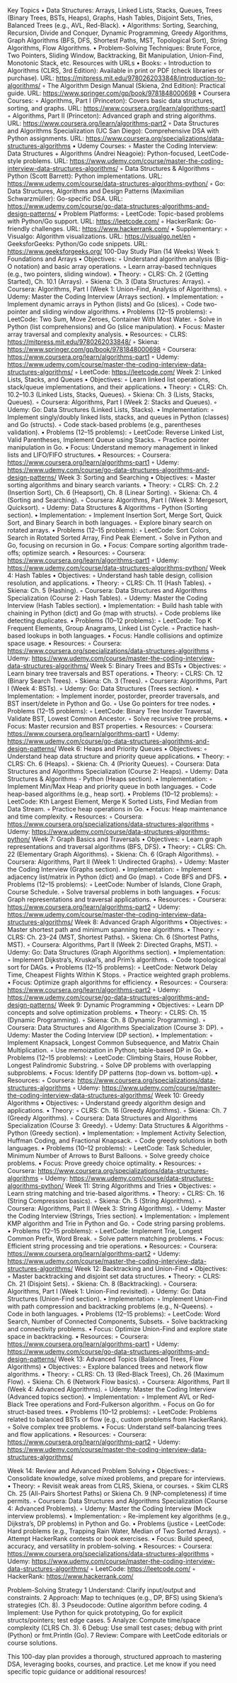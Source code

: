 

Key Topics
	•	Data Structures: Arrays, Linked Lists, Stacks, Queues, Trees (Binary Trees, BSTs, Heaps), Graphs, Hash Tables, Disjoint Sets, Tries, Balanced Trees (e.g., AVL, Red-Black).
	•	Algorithms: Sorting, Searching, Recursion, Divide and Conquer, Dynamic Programming, Greedy Algorithms, Graph Algorithms (BFS, DFS, Shortest Paths, MST, Topological Sort), String Algorithms, Flow Algorithms.
	•	Problem-Solving Techniques: Brute Force, Two Pointers, Sliding Window, Backtracking, Bit Manipulation, Union-Find, Monotonic Stack, etc.
Resources with URLs
	•	Books:
	◦	Introduction to Algorithms (CLRS, 3rd Edition): Available in print or PDF (check libraries or purchase). URL: https://mitpress.mit.edu/9780262033848/introduction-to-algorithms/
	◦	The Algorithm Design Manual (Skiena, 2nd Edition): Practical guide. URL: https://www.springer.com/gp/book/9781848000698
	•	Coursera Courses:
	◦	Algorithms, Part I (Princeton): Covers basic data structures, sorting, and graphs. URL: https://www.coursera.org/learn/algorithms-part1
	◦	Algorithms, Part II (Princeton): Advanced graph and string algorithms. URL: https://www.coursera.org/learn/algorithms-part2
	◦	Data Structures and Algorithms Specialization (UC San Diego): Comprehensive DSA with Python assignments. URL: https://www.coursera.org/specializations/data-structures-algorithms
	•	Udemy Courses:
	◦	Master the Coding Interview: Data Structures + Algorithms (Andrei Neagoie): Python-focused, LeetCode-style problems. URL: https://www.udemy.com/course/master-the-coding-interview-data-structures-algorithms/
	◦	Data Structures & Algorithms - Python (Scott Barrett): Python implementations. URL: https://www.udemy.com/course/data-structures-algorithms-python/
	◦	Go: Data Structures, Algorithms and Design Patterns (Maximilian Schwarzmüller): Go-specific DSA. URL: https://www.udemy.com/course/go-data-structures-algorithms-and-design-patterns/
	•	Problem Platforms:
	◦	LeetCode: Topic-based problems with Python/Go support. URL: https://leetcode.com/
	◦	HackerRank: Go-friendly challenges. URL: https://www.hackerrank.com/
	•	Supplementary:
	◦	Visualgo: Algorithm visualizations. URL: https://visualgo.net/en
	◦	GeeksforGeeks: Python/Go code snippets. URL: https://www.geeksforgeeks.org/
100-Day Study Plan (14 Weeks)
Week 1: Foundations and Arrays
	•	Objectives:
	◦	Understand algorithm analysis (Big-O notation) and basic array operations.
	◦	Learn array-based techniques (e.g., two pointers, sliding window).
	•	Theory:
	◦	CLRS: Ch. 2 (Getting Started), Ch. 10.1 (Arrays).
	◦	Skiena: Ch. 3 (Data Structures: Arrays).
	◦	Coursera: Algorithms, Part I (Week 1: Union-Find, Analysis of Algorithms).
	◦	Udemy: Master the Coding Interview (Arrays section).
	•	Implementation:
	◦	Implement dynamic arrays in Python (lists) and Go (slices).
	◦	Code two-pointer and sliding window algorithms.
	•	Problems (12–15 problems):
	◦	LeetCode: Two Sum, Move Zeroes, Container With Most Water.
	◦	Solve in Python (list comprehensions) and Go (slice manipulation).
	•	Focus: Master array traversal and complexity analysis.
	•	Resources:
	◦	CLRS: https://mitpress.mit.edu/9780262033848/
	◦	Skiena: https://www.springer.com/gp/book/9781848000698
	◦	Coursera: https://www.coursera.org/learn/algorithms-part1
	◦	Udemy: https://www.udemy.com/course/master-the-coding-interview-data-structures-algorithms/
	◦	LeetCode: https://leetcode.com/
Week 2: Linked Lists, Stacks, and Queues
	•	Objectives:
	◦	Learn linked list operations, stack/queue implementations, and their applications.
	•	Theory:
	◦	CLRS: Ch. 10.2–10.3 (Linked Lists, Stacks, Queues).
	◦	Skiena: Ch. 3 (Lists, Stacks, Queues).
	◦	Coursera: Algorithms, Part I (Week 2: Stacks and Queues).
	◦	Udemy: Go: Data Structures (Linked Lists, Stacks).
	•	Implementation:
	◦	Implement singly/doubly linked lists, stacks, and queues in Python (classes) and Go (structs).
	◦	Code stack-based problems (e.g., parentheses validation).
	•	Problems (12–15 problems):
	◦	LeetCode: Reverse Linked List, Valid Parentheses, Implement Queue using Stacks.
	◦	Practice pointer manipulation in Go.
	•	Focus: Understand memory management in linked lists and LIFO/FIFO structures.
	•	Resources:
	◦	Coursera: https://www.coursera.org/learn/algorithms-part1
	◦	Udemy: https://www.udemy.com/course/go-data-structures-algorithms-and-design-patterns/
Week 3: Sorting and Searching
	•	Objectives:
	◦	Master sorting algorithms and binary search variants.
	•	Theory:
	◦	CLRS: Ch. 2.2 (Insertion Sort), Ch. 6 (Heapsort), Ch. 8 (Linear Sorting).
	◦	Skiena: Ch. 4 (Sorting and Searching).
	◦	Coursera: Algorithms, Part I (Week 3: Mergesort, Quicksort).
	◦	Udemy: Data Structures & Algorithms - Python (Sorting section).
	•	Implementation:
	◦	Implement Insertion Sort, Merge Sort, Quick Sort, and Binary Search in both languages.
	◦	Explore binary search on rotated arrays.
	•	Problems (12–15 problems):
	◦	LeetCode: Sort Colors, Search in Rotated Sorted Array, Find Peak Element.
	◦	Solve in Python and Go, focusing on recursion in Go.
	•	Focus: Compare sorting algorithm trade-offs; optimize search.
	•	Resources:
	◦	Coursera: https://www.coursera.org/learn/algorithms-part1
	◦	Udemy: https://www.udemy.com/course/data-structures-algorithms-python/
Week 4: Hash Tables
	•	Objectives:
	◦	Understand hash table design, collision resolution, and applications.
	•	Theory:
	◦	CLRS: Ch. 11 (Hash Tables).
	◦	Skiena: Ch. 5 (Hashing).
	◦	Coursera: Data Structures and Algorithms Specialization (Course 2: Hash Tables).
	◦	Udemy: Master the Coding Interview (Hash Tables section).
	•	Implementation:
	◦	Build hash table with chaining in Python (dict) and Go (map with structs).
	◦	Code problems like detecting duplicates.
	•	Problems (10–12 problems):
	◦	LeetCode: Top K Frequent Elements, Group Anagrams, Linked List Cycle.
	◦	Practice hash-based lookups in both languages.
	•	Focus: Handle collisions and optimize space usage.
	•	Resources:
	◦	Coursera: https://www.coursera.org/specializations/data-structures-algorithms
	◦	Udemy: https://www.udemy.com/course/master-the-coding-interview-data-structures-algorithms/
Week 5: Binary Trees and BSTs
	•	Objectives:
	◦	Learn binary tree traversals and BST operations.
	•	Theory:
	◦	CLRS: Ch. 12 (Binary Search Trees).
	◦	Skiena: Ch. 3 (Trees).
	◦	Coursera: Algorithms, Part I (Week 4: BSTs).
	◦	Udemy: Go: Data Structures (Trees section).
	•	Implementation:
	◦	Implement inorder, postorder, preorder traversals, and BST insert/delete in Python and Go.
	◦	Use Go pointers for tree nodes.
	•	Problems (12–15 problems):
	◦	LeetCode: Binary Tree Inorder Traversal, Validate BST, Lowest Common Ancestor.
	◦	Solve recursive tree problems.
	•	Focus: Master recursion and BST properties.
	•	Resources:
	◦	Coursera: https://www.coursera.org/learn/algorithms-part1
	◦	Udemy: https://www.udemy.com/course/go-data-structures-algorithms-and-design-patterns/
Week 6: Heaps and Priority Queues
	•	Objectives:
	◦	Understand heap data structure and priority queue applications.
	•	Theory:
	◦	CLRS: Ch. 6 (Heaps).
	◦	Skiena: Ch. 4 (Priority Queues).
	◦	Coursera: Data Structures and Algorithms Specialization (Course 2: Heaps).
	◦	Udemy: Data Structures & Algorithms - Python (Heaps section).
	•	Implementation:
	◦	Implement Min/Max Heap and priority queue in both languages.
	◦	Code heap-based algorithms (e.g., heap sort).
	•	Problems (10–12 problems):
	◦	LeetCode: Kth Largest Element, Merge K Sorted Lists, Find Median from Data Stream.
	◦	Practice heap operations in Go.
	•	Focus: Heap maintenance and time complexity.
	•	Resources:
	◦	Coursera: https://www.coursera.org/specializations/data-structures-algorithms
	◦	Udemy: https://www.udemy.com/course/data-structures-algorithms-python/
Week 7: Graph Basics and Traversals
	•	Objectives:
	◦	Learn graph representations and traversal algorithms (BFS, DFS).
	•	Theory:
	◦	CLRS: Ch. 22 (Elementary Graph Algorithms).
	◦	Skiena: Ch. 6 (Graph Algorithms).
	◦	Coursera: Algorithms, Part II (Week 1: Undirected Graphs).
	◦	Udemy: Master the Coding Interview (Graphs section).
	•	Implementation:
	◦	Implement adjacency list/matrix in Python (dict) and Go (map).
	◦	Code BFS and DFS.
	•	Problems (12–15 problems):
	◦	LeetCode: Number of Islands, Clone Graph, Course Schedule.
	◦	Solve traversal problems in both languages.
	•	Focus: Graph representations and traversal applications.
	•	Resources:
	◦	Coursera: https://www.coursera.org/learn/algorithms-part2
	◦	Udemy: https://www.udemy.com/course/master-the-coding-interview-data-structures-algorithms/
Week 8: Advanced Graph Algorithms
	•	Objectives:
	◦	Master shortest path and minimum spanning tree algorithms.
	•	Theory:
	◦	CLRS: Ch. 23–24 (MST, Shortest Paths).
	◦	Skiena: Ch. 6 (Shortest Paths, MST).
	◦	Coursera: Algorithms, Part II (Week 2: Directed Graphs, MST).
	◦	Udemy: Go: Data Structures (Graph Algorithms section).
	•	Implementation:
	◦	Implement Dijkstra’s, Kruskal’s, and Prim’s algorithms.
	◦	Code topological sort for DAGs.
	•	Problems (12–15 problems):
	◦	LeetCode: Network Delay Time, Cheapest Flights Within K Stops.
	◦	Practice weighted graph problems.
	•	Focus: Optimize graph algorithms for efficiency.
	•	Resources:
	◦	Coursera: https://www.coursera.org/learn/algorithms-part2
	◦	Udemy: https://www.udemy.com/course/go-data-structures-algorithms-and-design-patterns/
Week 9: Dynamic Programming
	•	Objectives:
	◦	Learn DP concepts and solve optimization problems.
	•	Theory:
	◦	CLRS: Ch. 15 (Dynamic Programming).
	◦	Skiena: Ch. 8 (Dynamic Programming).
	◦	Coursera: Data Structures and Algorithms Specialization (Course 3: DP).
	◦	Udemy: Master the Coding Interview (DP section).
	•	Implementation:
	◦	Implement Knapsack, Longest Common Subsequence, and Matrix Chain Multiplication.
	◦	Use memoization in Python; table-based DP in Go.
	•	Problems (12–15 problems):
	◦	LeetCode: Climbing Stairs, House Robber, Longest Palindromic Substring.
	◦	Solve DP problems with overlapping subproblems.
	•	Focus: Identify DP patterns (top-down vs. bottom-up).
	•	Resources:
	◦	Coursera: https://www.coursera.org/specializations/data-structures-algorithms
	◦	Udemy: https://www.udemy.com/course/master-the-coding-interview-data-structures-algorithms/
Week 10: Greedy Algorithms
	•	Objectives:
	◦	Understand greedy algorithm design and applications.
	•	Theory:
	◦	CLRS: Ch. 16 (Greedy Algorithms).
	◦	Skiena: Ch. 7 (Greedy Algorithms).
	◦	Coursera: Data Structures and Algorithms Specialization (Course 3: Greedy).
	◦	Udemy: Data Structures & Algorithms - Python (Greedy section).
	•	Implementation:
	◦	Implement Activity Selection, Huffman Coding, and Fractional Knapsack.
	◦	Code greedy solutions in both languages.
	•	Problems (10–12 problems):
	◦	LeetCode: Task Scheduler, Minimum Number of Arrows to Burst Balloons.
	◦	Solve greedy choice problems.
	•	Focus: Prove greedy choice optimality.
	•	Resources:
	◦	Coursera: https://www.coursera.org/specializations/data-structures-algorithms
	◦	Udemy: https://www.udemy.com/course/data-structures-algorithms-python/
Week 11: String Algorithms and Tries
	•	Objectives:
	◦	Learn string matching and trie-based algorithms.
	•	Theory:
	◦	CLRS: Ch. 16 (String Compression basics).
	◦	Skiena: Ch. 5 (String Algorithms).
	◦	Coursera: Algorithms, Part II (Week 3: String Algorithms).
	◦	Udemy: Master the Coding Interview (Strings, Tries section).
	•	Implementation:
	◦	Implement KMP algorithm and Trie in Python and Go.
	◦	Code string parsing problems.
	•	Problems (12–15 problems):
	◦	LeetCode: Implement Trie, Longest Common Prefix, Word Break.
	◦	Solve pattern matching problems.
	•	Focus: Efficient string processing and trie operations.
	•	Resources:
	◦	Coursera: https://www.coursera.org/learn/algorithms-part2
	◦	Udemy: https://www.udemy.com/course/master-the-coding-interview-data-structures-algorithms/
Week 12: Backtracking and Union-Find
	•	Objectives:
	◦	Master backtracking and disjoint set data structures.
	•	Theory:
	◦	CLRS: Ch. 21 (Disjoint Sets).
	◦	Skiena: Ch. 8 (Backtracking).
	◦	Coursera: Algorithms, Part I (Week 1: Union-Find revisited).
	◦	Udemy: Go: Data Structures (Union-Find section).
	•	Implementation:
	◦	Implement Union-Find with path compression and backtracking problems (e.g., N-Queens).
	◦	Code in both languages.
	•	Problems (12–15 problems):
	◦	LeetCode: Word Search, Number of Connected Components, Subsets.
	◦	Solve backtracking and connectivity problems.
	•	Focus: Optimize Union-Find and explore state space in backtracking.
	•	Resources:
	◦	Coursera: https://www.coursera.org/learn/algorithms-part1
	◦	Udemy: https://www.udemy.com/course/go-data-structures-algorithms-and-design-patterns/
Week 13: Advanced Topics (Balanced Trees, Flow Algorithms)
	•	Objectives:
	◦	Explore balanced trees and network flow algorithms.
	•	Theory:
	◦	CLRS: Ch. 13 (Red-Black Trees), Ch. 26 (Maximum Flow).
	◦	Skiena: Ch. 6 (Network Flow basics).
	◦	Coursera: Algorithms, Part II (Week 4: Advanced Algorithms).
	◦	Udemy: Master the Coding Interview (Advanced topics section).
	•	Implementation:
	◦	Implement AVL or Red-Black Tree operations and Ford-Fulkerson algorithm.
	◦	Focus on Go for struct-based trees.
	•	Problems (10–12 problems):
	◦	LeetCode: Problems related to balanced BSTs or flow (e.g., custom problems from HackerRank).
	◦	Solve complex tree problems.
	•	Focus: Understand self-balancing trees and flow applications.
	•	Resources:
	◦	Coursera: https://www.coursera.org/learn/algorithms-part2
	◦	Udemy: https://www.udemy.com/course/master-the-coding-interview-data-structures-algorithms/

Week 14: Review and Advanced Problem Solving
	•	Objectives:
	◦	Consolidate knowledge, solve mixed problems, and prepare for interviews.
	•	Theory:
	◦	Revisit weak areas from CLRS, Skiena, or courses.
	◦	Skim CLRS Ch. 25 (All-Pairs Shortest Paths) or Skiena Ch. 9 (NP-completeness) if time permits.
	◦	Coursera: Data Structures and Algorithms Specialization (Course 4: Advanced Problems).
	◦	Udemy: Master the Coding Interview (Mock interview problems).
	•	Implementation:
	◦	Re-implement key algorithms (e.g., Dijkstra’s, DP problems) in Python and Go.
	•	Problems (justice
	◦	LeetCode: Hard problems (e.g., Trapping Rain Water, Median of Two Sorted Arrays).
	◦	Attempt HackerRank contests or book exercises.
	•	Focus: Build speed, accuracy, and versatility in problem-solving.
	•	Resources:
	◦	Coursera: https://www.coursera.org/specializations/data-structures-algorithms
	◦	Udemy: https://www.udemy.com/course/master-the-coding-interview-data-structures-algorithms/
	◦	LeetCode: https://leetcode.com/
	◦	HackerRank: https://www.hackerrank.com/

Problem-Solving Strategy
	1	Understand: Clarify input/output and constraints.
	2	Approach: Map to techniques (e.g., DP, BFS) using Skiena’s strategies (Ch. 8).
	3	Pseudocode: Outline algorithm before coding.
	4	Implement: Use Python for quick prototyping, Go for explicit structs/pointers; test edge cases.
	5	Analyze: Compute time/space complexity (CLRS Ch. 3).
	6	Debug: Use small test cases; debug with print (Python) or fmt.Println (Go).
	7	Review: Compare with LeetCode editorials or course solutions.

This 100-day plan provides a thorough, structured approach to mastering DSA, leveraging books, courses, and practice. Let me know if you need specific topic guidance or additional resources!
